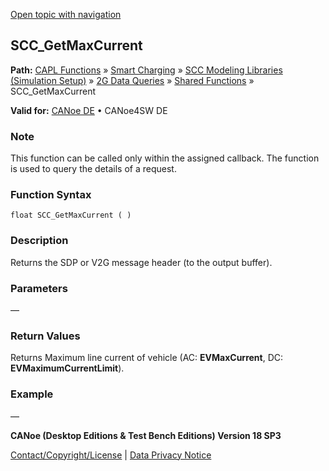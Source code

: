 [Open topic with navigation](../../../../../CANoeDEFamily.htm#Topics/CAPLFunctions/SmartCharging/Functions/CAPLfunctionSCCGetMaxCurrent.md)

## SCC_GetMaxCurrent

**Path:** [CAPL Functions](../../CAPLfunctions.md) » [Smart Charging](../CAPLFunctionsSmartChargingOverview.md) » [SCC Modeling Libraries (Simulation Setup)](../CAPLFunctionsSmartChargingOverview.md#BMNodeayerDLL) » [2G Data Queries](../CAPLFunctionsSmartChargingOverview.md#V2GDataQueries) » [Shared Functions](../CAPLFunctionsSmartChargingOverview.md#V2GDataQueries) » SCC_GetMaxCurrent

**Valid for:** [CANoe DE](../../../Shared/FeatureAvailability.md) • CANoe4SW DE

### Note

This function can be called only within the assigned callback. The function is used to query the details of a request.

### Function Syntax

```plaintext
float SCC_GetMaxCurrent ( )
```

### Description

Returns the SDP or V2G message header (to the output buffer).

### Parameters

—

### Return Values

Returns Maximum line current of vehicle (AC: **EVMaxCurrent**, DC: **EVMaximumCurrentLimit**).

### Example

—

**CANoe (Desktop Editions & Test Bench Editions) Version 18 SP3**

[Contact/Copyright/License](../../../Shared/ContactCopyrightLicense.md) | [Data Privacy Notice](https://www.vector.com/int/en/company/get-info/privacy-policy/)
